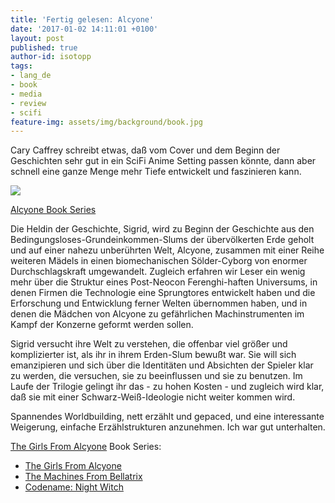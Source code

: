 ```yaml
---
title: 'Fertig gelesen: Alcyone'
date: '2017-01-02 14:11:01 +0100'
layout: post
published: true
author-id: isotopp
tags:
- lang_de
- book
- media
- review
- scifi
feature-img: assets/img/background/book.jpg
---
```

Cary Caffrey schreibt etwas, daß vom Cover und dem Beginn der Geschichten sehr gut in ein SciFi Anime Setting passen könnte, dann aber schnell eine ganze Menge mehr Tiefe entwickelt und faszinieren kann.

[![](/uploads/2017/01/alcyone.jpg)](https://www.amazon.de/gp/product/B0198BOO3U)

[Alcyone Book Series](https://www.amazon.de/gp/product/B0198BOO3U)

Die Heldin der Geschichte, Sigrid, wird zu Beginn der Geschichte aus den Bedingungsloses-Grundeinkommen-Slums der übervölkerten Erde geholt und auf einer nahezu unberührten Welt, Alcyone, zusammen mit einer Reihe weiteren Mädels in einen biomechanischen Sölder-Cyborg von enormer Durchschlagskraft umgewandelt. Zugleich erfahren wir Leser ein wenig mehr über die Struktur eines Post-Neocon Ferenghi-haften Universums, in denen Firmen die Technologie eine Sprungtores entwickelt haben und die Erforschung und Entwicklung ferner Welten übernommen haben, und in denen die Mädchen von Alcyone zu gefährlichen Machinstrumenten im Kampf der Konzerne geformt werden sollen.

Sigrid versucht ihre Welt zu verstehen, die offenbar viel größer und komplizierter ist, als ihr in ihrem Erden-Slum bewußt war. Sie will sich emanzipieren und sich über die Identitäten und Absichten der Spieler klar zu werden, die versuchen, sie zu beeinflussen und sie zu benutzen. Im Laufe der Trilogie gelingt ihr das - zu hohen Kosten - und zugleich wird klar, daß sie mit einer Schwarz-Weiß-Ideologie nicht weiter kommen wird.

Spannendes Worldbuilding, nett erzählt und gepaced, und eine interessante Weigerung, einfache  Erzählstrukturen anzunehmen. Ich war gut unterhalten.

[The Girls From Alcyone](https://www.amazon.de/gp/product/B0198BOO3U) Book Series:
- [The Girls From Alcyone](https://www.amazon.de/Girls-Alcyone-English-Cary-Caffrey-ebook/dp/B006B9S8R6)
- [The Machines From Bellatrix](https://www.amazon.de/Machines-Bellatrix-Girls-Alcyone-English-ebook/dp/B00GFSR48C)
- [Codename: Night Witch](https://www.amazon.de/Codename-Night-Witch-Girls-Alcyone/dp/B01GIDD9Z0/)
